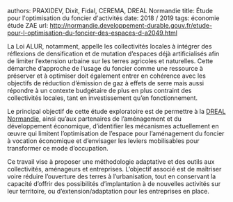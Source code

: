 authors: PRAXIDEV, Dixit, Fidal, CEREMA, DREAL Normandie
title: Étude pour l'optimisation du foncier d'activités
date: 2018 / 2019
tags: économie étude ZAE
url: http://normandie.developpement-durable.gouv.fr/etude-pour-l-optimisation-du-foncier-des-espaces-d-a2049.html

La Loi ALUR, notamment, appelle les collectivités locales à intégrer des réflexions de densification et de mutation d’espaces déjà artificialisés afin de limiter l’extension urbaine sur les terres agricoles et naturelles. Cette démarche d’approche de l’usage du foncier comme une ressource à préserver et à optimiser doit également entrer en cohérence avec les objectifs de réduction d’émission de gaz à effets de serre mais aussi répondre à un contexte budgétaire de plus en plus contraint des collectivités locales, tant en investissement qu’en fonctionnement.

Le principal objectif de cette étude exploratoire est de permettre à la [DREAL Normandie](../../a_propos/partenaires.md#DREAL%20Normandie), ainsi qu’aux partenaires de l’aménagement et du développement économique, d’identifier les mécanismes actuellement en œuvre qui limitent l’optimisation de l’espace pour l’aménagement du foncier à vocation économique et d’envisager les leviers mobilisables pour transformer ce mode d’occupation.

Ce travail vise à proposer une méthodologie adaptative et des outils aux collectivités, aménageurs et entreprises. L’objectif associé est de maîtriser voire réduire l’ouverture des terres à l’urbanisation, tout en conservant la capacité d’offrir des possibilités d’implantation à de nouvelles activités sur leur territoire, ou d’extension/adaptation pour les entreprises en place.
